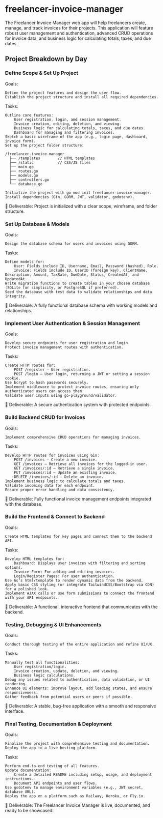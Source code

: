 # freelancer-invoice-manager
The Freelancer Invoice Manager web app will help freelancers create, manage, and track invoices for their projects. This application will feature robust user management and authentication, advanced CRUD operations for invoice data, and business logic for calculating totals, taxes, and due dates.

## Project Breakdown by Day
### Define Scope & Set Up Project

Goals:

    Define the project features and design the user flow.
    Establish the project structure and install all required dependencies.

Tasks:

    Outline core features:
        User registration, login, and session management.
        Invoice creation, editing, deletion, and viewing.
        Business logic for calculating totals, taxes, and due dates.
        Dashboard for managing and filtering invoices.
    Sketch a basic wireframe of the app (e.g., login page, dashboard, invoice form).
    Set up the project folder structure:

    /freelancer-invoice-manager
      ├── /templates        // HTML templates
      ├── /static           // CSS/JS files
      ├── main.go
      ├── routes.go
      ├── models.go
      ├── controllers.go
      └── database.go

    Initialize the project with go mod init freelancer-invoice-manager.
    Install dependencies (Gin, GORM, JWT, validator, godotenv).

📌 Deliverable: Project is initialized with a clear scope, wireframe, and folder structure.

### Set Up Database & Models

Goals:

    Design the database schema for users and invoices using GORM.

Tasks:

    Define models for:
        User: Fields include ID, Username, Email, Password (hashed), Role.
        Invoice: Fields include ID, UserID (foreign key), ClientName, Description, Amount, TaxRate, DueDate, Status, CreatedAt, and UpdatedAt.
    Write migration functions to create tables in your chosen database (SQLite for simplicity, or PostgreSQL if preferred).
    Seed the database with test data to validate relationships and data integrity.

📌 Deliverable: A fully functional database schema with working models and relationships.

### Implement User Authentication & Session Management

Goals:

    Develop secure endpoints for user registration and login.
    Protect invoice management routes with authentication.

Tasks:

    Create HTTP routes for:
        POST /register – User registration.
        POST /login – User login, returning a JWT or setting a session cookie.
    Use bcrypt to hash passwords securely.
    Implement middleware to protect invoice routes, ensuring only authenticated users can access them.
    Validate user inputs using go-playground/validator.

📌 Deliverable: A secure authentication system with protected endpoints.

### Build Backend CRUD for Invoices

Goals:

    Implement comprehensive CRUD operations for managing invoices.

Tasks:

    Develop HTTP routes for invoices using Gin:
        POST /invoices – Create a new invoice.
        GET /invoices – Retrieve all invoices for the logged-in user.
        GET /invoices/:id – Retrieve a single invoice.
        PUT /invoices/:id – Update an existing invoice.
        DELETE /invoices/:id – Delete an invoice.
    Implement business logic to calculate totals and taxes.
    Validate incoming data for each endpoint.
    Ensure proper error handling and data consistency.

📌 Deliverable: Fully functional invoice management endpoints integrated with the database.

### Build the Frontend & Connect to Backend

Goals:

    Create HTML templates for key pages and connect them to the backend API.

Tasks:

    Develop HTML templates for:
        Dashboard: Displays user invoices with filtering and sorting options.
        Invoice Form: For adding and editing invoices.
        Login/Register Pages: For user authentication.
    Use Go’s html/template to render dynamic data from the backend.
    Apply basic CSS styling (or integrate TailwindCSS/Bootstrap via CDN) for a polished look.
    Implement AJAX calls or use form submissions to connect the frontend with your API endpoints.

📌 Deliverable: A functional, interactive frontend that communicates with the backend.

### Testing, Debugging & UI Enhancements

Goals:

    Conduct thorough testing of the entire application and refine UI/UX.

Tasks:

    Manually test all functionalities:
        User registration/login.
        Invoice creation, update, deletion, and viewing.
        Business logic calculations.
    Debug any issues related to authentication, data validation, or UI rendering.
    Enhance UI elements: improve layout, add loading states, and ensure responsiveness.
    Gather feedback from potential users or peers if possible.

📌 Deliverable: A stable, bug-free application with a smooth and responsive interface.

### Final Testing, Documentation & Deployment

Goals:

    Finalize the project with comprehensive testing and documentation.
    Deploy the app to a live hosting platform.

Tasks:

    Perform end-to-end testing of all features.
    Update documentation:
        Create a detailed README including setup, usage, and deployment instructions.
        Document API endpoints and user flows.
    Use godotenv to manage environment variables (e.g., JWT secret, database URL).
    Deploy the app on a platform such as Railway, Heroku, or Fly.io.

📌 Deliverable: The Freelancer Invoice Manager is live, documented, and ready to be showcased.
